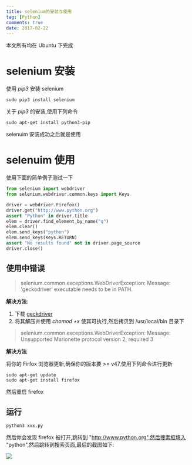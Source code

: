 ```yaml
---
title: selenium的安装与使用
tag: [Python]
comments: true
date: 2017-02-22
---
```








本文所有均在 Ubuntu 下完成
# selenium 安装
使用 *pip3* 安装 selenium

```shell
sudo pip3 install selenium
```

关于 *pip3* 的安装,使用下列命令

```shell
sudo apt-get install python3-pip
```

selenuim 安装成功之后就是使用

# selenuim 使用

使用下面的简单例子测试一下

```python
from selenium import webdriver
from selenium.webdriver.common.keys import Keys

driver = webdriver.Firefox()
driver.get("http://www.python.org")
assert "Python" in driver.title
elem = driver.find_element_by_name("q")
elem.clear()
elem.send_keys("python")
elem.send_keys(Keys.RETURN)
assert "No results found" not in driver.page_source
driver.close()
```

## 使用中错误

>selenium.common.exceptions.WebDriverException: Message: 'geckodriver' executable needs to be in PATH. 

**解决方法**:
1. 下载 [geckdriver](https://github.com/mozilla/geckodriver/releases)
2. 将其解压并使用 *chomod +x* 使其可执行,然后拷贝到 /usr/local/bin 目录下

>selenium.common.exceptions.WebDriverException: Message: Unsupported Marionette protocol version 2, required 3

**解决方法**

将你的 Firfox 浏览器更新,确保你的版本要 >= v47,使用下列命令进行更新

```shell
sudo apt-get update
sudo apt-get install firefox
```
然后重启 firefox

## 运行

```shell
python3 xxx.py
```

然后你会发现 firefox 被打开,跳转到 "http://www.python.org",然后搜索框填入 "python",然后跳转到搜索页面,最后的截图如下:

![](http://ww1.sinaimg.cn/large/d9e82fa4ly1fczhmsyn01j20tg0ii757)